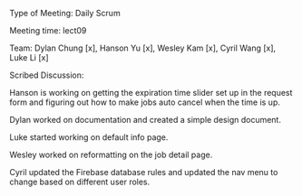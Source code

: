 Type of Meeting: Daily Scrum

Meeting time: lect09

Team: Dylan Chung [x], Hanson Yu [x], Wesley Kam [x], Cyril Wang [x], Luke Li [x]

Scribed Discussion:

Hanson is working on getting the expiration time slider set up in the request form and figuring out how to make jobs auto cancel when the time is up.

Dylan worked on documentation and created a simple design document.

Luke started working on default info page.

Wesley worked on reformatting on the job detail page.

Cyril updated the Firebase database rules and updated the nav menu to change based on different user roles.
